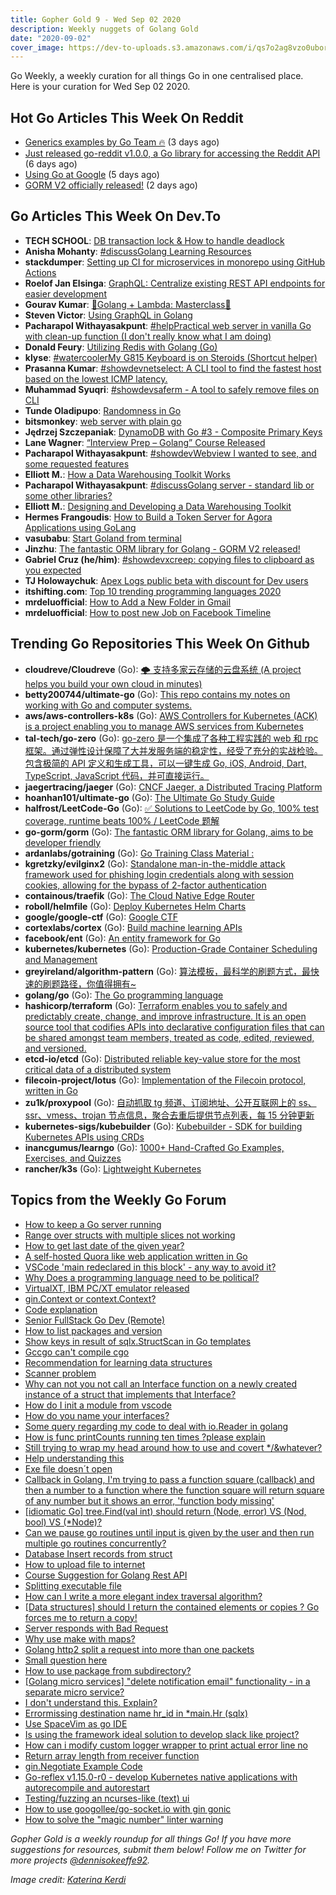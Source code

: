 ```yaml
---
title: Gopher Gold 9 - Wed Sep 02 2020
description: Weekly nuggets of Golang Gold
date: "2020-09-02"
cover_image: https://dev-to-uploads.s3.amazonaws.com/i/qs7o2ag8vzo0uborgc7v.png
---
```


Go Weekly, a weekly curation for all things Go in one centralised place. Here is your curation for Wed Sep 02 2020.

## Hot Go Articles This Week On Reddit

- [Generics examples by Go Team 🔥️](https://www.reddit.com/r/golang/comments/iiuhc1/generics_examples_by_go_team/) (3 days ago)
- [Just released go-reddit v1.0.0, a Go library for accessing the Reddit API](https://www.reddit.com/r/golang/comments/igwj4l/just_released_goreddit_v100_a_go_library_for/) (6 days ago)
- [Using Go at Google](https://www.reddit.com/r/golang/comments/ihppee/using_go_at_google/) (5 days ago)
- [GORM V2 officially released!](https://www.reddit.com/r/golang/comments/ijlhiw/gorm_v2_officially_released/) (2 days ago)

## Go Articles This Week On Dev.To

- **TECH SCHOOL**: [DB transaction lock & How to handle deadlock](https://dev.to/techschoolguru/db-transaction-lock-how-to-handle-deadlock-22o8)
- **Anisha Mohanty**: [#discussGolang Learning Resources](https://dev.to/anisha/golang-learning-resources-4b1l)
- **stackdumper**: [Setting up CI for microservices in monorepo using GitHub Actions](https://dev.to/stackdumper/setting-up-ci-for-microservices-in-monorepo-using-github-actions-5do2)
- **Roelof Jan Elsinga**: [GraphQL: Centralize existing REST API endpoints for easier development](https://dev.to/roelofjanelsinga/graphql-centralize-existing-rest-api-endpoints-for-easier-development-1k9k)
- **Gourav Kumar**: [🎉Golang + Lambda: Masterclass🎉](https://dev.to/gkumarau/golang-lambda-masterclass-29bk)
- **Steven Victor**: [Using GraphQL in Golang](https://dev.to/stevensunflash/using-graphql-in-golang-3gg0)
- **Pacharapol Withayasakpunt**: [#helpPractical web server in vanilla Go with clean-up function (I don't really know what I am doing)](https://dev.to/patarapolw/practical-web-server-in-vanilla-go-with-clean-up-function-i-don-t-really-know-what-i-am-doing-1nh5)
- **Donald Feury**: [Utilizing Redis with Golang (Go)](https://dev.to/dak425/utilizing-redis-with-golang-go-5a1h)
- **klyse**: [#watercoolerMy G815 Keyboard is on Steroids (Shortcut helper)](https://dev.to/klyse/my-g815-keyboard-is-on-steroids-31fl)
- **Prasanna Kumar**: [#showdevnetselect: A CLI tool to find the fastest host based on the lowest ICMP latency.](https://dev.to/pgollangi/netselect-a-cli-tool-to-find-the-fastest-host-based-on-the-lowest-icmp-latency-gep)
- **Muhammad Syuqri**: [#showdevsaferm - A tool to safely remove files on CLI](https://dev.to/dansyuqri/saferm-a-tool-to-safely-remove-files-on-cli-2nhl)
- **Tunde Oladipupo**: [Randomness in Go](https://dev.to/simplytunde/randomness-in-go-1ang)
- **bitsmonkey**: [web server with plain go](https://dev.to/bitsmonkey/web-server-with-plain-go-2cb7)
- **Jędrzej Szczepaniak**: [DynamoDB with Go #3 - Composite Primary Keys](https://dev.to/jbszczepaniak/dynamodb-with-go-3-composite-primary-keys-egc)
- **Lane Wagner**: [“Interview Prep – Golang” Course Released](https://dev.to/wagslane/interview-prep-golang-course-released-bi0)
- **Pacharapol Withayasakpunt**: [#showdevWebview I wanted to see, and some requested features](https://dev.to/patarapolw/webview-i-wanted-to-see-and-some-requested-features-2lai)
- **Elliott M.**: [How a Data Warehousing Toolkit Works](https://dev.to/llttm/how-a-data-warehousing-toolkit-works-4343)
- **Pacharapol Withayasakpunt**: [#discussGolang server - standard lib or some other libraries?](https://dev.to/patarapolw/golang-server-standard-lib-or-some-other-libraries-5260)
- **Elliott M.**: [Designing and Developing a Data Warehousing Toolkit](https://dev.to/llttm/designing-and-developing-a-data-warehousing-toolkit-1gg0)
- **Hermes Frangoudis**: [How to Build a Token Server for Agora Applications using GoLang](https://dev.to/hermes_f/how-to-build-a-token-server-for-agora-applications-using-golang-4db)
- **vasubabu**: [Start Goland from terminal](https://dev.to/jinagamvasubabu/start-goland-from-terminal-30p9)
- **Jinzhu**: [The fantastic ORM library for Golang - GORM V2 released!](https://dev.to/jinzhu/the-fantastic-orm-library-for-golang-gorm-v2-released-59le)
- **Gabriel Cruz (he/him)**: [#showdevxcreep: copying files to clipboard as you expected](https://dev.to/gmelodie/xcreep-copying-files-to-clipboard-as-you-expected-4i7a)
- **TJ Holowaychuk**: [Apex Logs public beta with discount for Dev users](https://dev.to/tjholowaychuk/apex-logs-public-beta-with-discount-for-dev-users-4o2j)
- **itshifting.com**: [Top 10 trending programming languages 2020](https://dev.to/itshifting/top-10-trending-programming-languages-2020-2db5)
- **mrdeluofficial**: [How to Add a New Folder in Gmail](https://dev.to/mrdeluofficial/how-to-add-a-new-folder-in-gmail-3f7m)
- **mrdeluofficial**: [How to post new Job on Facebook Timeline](https://dev.to/mrdeluofficial/how-to-post-new-job-on-facebook-timeline-hc1)

## Trending Go Repositories This Week On Github

- **cloudreve/Cloudreve** (Go): [🌩 支持多家云存储的云盘系统 (A project helps you build your own cloud in minutes)](https://github.com/cloudreve/Cloudreve)
- **betty200744/ultimate-go** (Go): [This repo contains my notes on working with Go and computer systems.](https://github.com/betty200744/ultimate-go)
- **aws/aws-controllers-k8s** (Go): [AWS Controllers for Kubernetes (ACK) is a project enabling you to manage AWS services from Kubernetes](https://github.com/aws/aws-controllers-k8s)
- **tal-tech/go-zero** (Go): [go-zero 是一个集成了各种工程实践的 web 和 rpc 框架。通过弹性设计保障了大并发服务端的稳定性，经受了充分的实战检验。包含极简的 API 定义和生成工具，可以一键生成 Go, iOS, Android, Dart, TypeScript, JavaScript 代码，并可直接运行。](https://github.com/tal-tech/go-zero)
- **jaegertracing/jaeger** (Go): [CNCF Jaeger, a Distributed Tracing Platform](https://github.com/jaegertracing/jaeger)
- **hoanhan101/ultimate-go** (Go): [The Ultimate Go Study Guide](https://github.com/hoanhan101/ultimate-go)
- **halfrost/LeetCode-Go** (Go): [✅ Solutions to LeetCode by Go, 100% test coverage, runtime beats 100% / LeetCode 题解](https://github.com/halfrost/LeetCode-Go)
- **go-gorm/gorm** (Go): [The fantastic ORM library for Golang, aims to be developer friendly](https://github.com/go-gorm/gorm)
- **ardanlabs/gotraining** (Go): [Go Training Class Material :](https://github.com/ardanlabs/gotraining)
- **kgretzky/evilginx2** (Go): [Standalone man-in-the-middle attack framework used for phishing login credentials along with session cookies, allowing for the bypass of 2-factor authentication](https://github.com/kgretzky/evilginx2)
- **containous/traefik** (Go): [The Cloud Native Edge Router](https://github.com/containous/traefik)
- **roboll/helmfile** (Go): [Deploy Kubernetes Helm Charts](https://github.com/roboll/helmfile)
- **google/google-ctf** (Go): [Google CTF](https://github.com/google/google-ctf)
- **cortexlabs/cortex** (Go): [Build machine learning APIs](https://github.com/cortexlabs/cortex)
- **facebook/ent** (Go): [An entity framework for Go](https://github.com/facebook/ent)
- **kubernetes/kubernetes** (Go): [Production-Grade Container Scheduling and Management](https://github.com/kubernetes/kubernetes)
- **greyireland/algorithm-pattern** (Go): [算法模板，最科学的刷题方式，最快速的刷题路径，你值得拥有~](https://github.com/greyireland/algorithm-pattern)
- **golang/go** (Go): [The Go programming language](https://github.com/golang/go)
- **hashicorp/terraform** (Go): [Terraform enables you to safely and predictably create, change, and improve infrastructure. It is an open source tool that codifies APIs into declarative configuration files that can be shared amongst team members, treated as code, edited, reviewed, and versioned.](https://github.com/hashicorp/terraform)
- **etcd-io/etcd** (Go): [Distributed reliable key-value store for the most critical data of a distributed system](https://github.com/etcd-io/etcd)
- **filecoin-project/lotus** (Go): [Implementation of the Filecoin protocol, written in Go](https://github.com/filecoin-project/lotus)
- **zu1k/proxypool** (Go): [自动抓取 tg 频道、订阅地址、公开互联网上的 ss、ssr、vmess、trojan 节点信息，聚合去重后提供节点列表，每 15 分钟更新](https://github.com/zu1k/proxypool)
- **kubernetes-sigs/kubebuilder** (Go): [Kubebuilder - SDK for building Kubernetes APIs using CRDs](https://github.com/kubernetes-sigs/kubebuilder)
- **inancgumus/learngo** (Go): [1000+ Hand-Crafted Go Examples, Exercises, and Quizzes](https://github.com/inancgumus/learngo)
- **rancher/k3s** (Go): [Lightweight Kubernetes](https://github.com/rancher/k3s)

## Topics from the Weekly Go Forum

- [How to keep a Go server running](https://forum.golangbridge.org/t/how-to-keep-a-go-server-running/20323)
- [Range over structs with multiple slices not working](https://forum.golangbridge.org/t/range-over-structs-with-multiple-slices-not-working/20403)
- [How to get last date of the given year?](https://forum.golangbridge.org/t/how-to-get-last-date-of-the-given-year/20352)
- [A self-hosted Quora like web application written in Go](https://forum.golangbridge.org/t/a-self-hosted-quora-like-web-application-written-in-go/20376)
- [VSCode 'main redeclared in this block' - any way to avoid it?](https://forum.golangbridge.org/t/vscode-main-redeclared-in-this-block-any-way-to-avoid-it/20303)
- [Why Does a programming language need to be political?](https://forum.golangbridge.org/t/why-does-a-programming-language-need-to-be-political/20339)
- [VirtualXT, IBM PC/XT emulator released](https://forum.golangbridge.org/t/virtualxt-ibm-pc-xt-emulator-released/20357)
- [gin.Context or context.Context?](https://forum.golangbridge.org/t/gin-context-or-context-context/20399)
- [Code explanation](https://forum.golangbridge.org/t/code-explanation/20334)
- [Senior FullStack Go Dev (Remote)](https://forum.golangbridge.org/t/senior-fullstack-go-dev-remote/20331)
- [How to list packages and version](https://forum.golangbridge.org/t/how-to-list-packages-and-version/20316)
- [Show keys in result of sqlx.StructScan in Go templates](https://forum.golangbridge.org/t/show-keys-in-result-of-sqlx-structscan-in-go-templates/20360)
- [Gccgo can't compile cgo](https://forum.golangbridge.org/t/gccgo-cant-compile-cgo/20313)
- [Recommendation for learning data structures](https://forum.golangbridge.org/t/recommendation-for-learning-data-structures/20337)
- [Scanner problem](https://forum.golangbridge.org/t/scanner-problem/20322)
- [Why can not you not call an Interface function on a newly created instance of a struct that implements that Interface?](https://forum.golangbridge.org/t/why-can-not-you-not-call-an-interface-function-on-a-newly-created-instance-of-a-struct-that-implements-that-interface/20338)
- [How do I init a module from vscode](https://forum.golangbridge.org/t/how-do-i-init-a-module-from-vscode/20317)
- [How do you name your interfaces?](https://forum.golangbridge.org/t/how-do-you-name-your-interfaces/20330)
- [Some query regarding my code to deal with io.Reader in golang](https://forum.golangbridge.org/t/some-query-regarding-my-code-to-deal-with-io-reader-in-golang/20361)
- [How is func printCounts running ten times ?please explain](https://forum.golangbridge.org/t/how-is-func-printcounts-running-ten-times-please-explain/20398)
- [Still trying to wrap my head around how to use and covert \*/&whatever?](https://forum.golangbridge.org/t/still-trying-to-wrap-my-head-around-how-to-use-and-covert-whatever/20368)
- [Help understanding this](https://forum.golangbridge.org/t/help-understanding-this/20389)
- [Exe file doesn´t open](https://forum.golangbridge.org/t/exe-file-doesn-t-open/20367)
- [Callback in Golang, I'm trying to pass a function square (callback) and then a number to a function where the function square will return square of any number but it shows an error, 'function body missing'](https://forum.golangbridge.org/t/callback-in-golang-im-trying-to-pass-a-function-square-callback-and-then-a-number-to-a-function-where-the-function-square-will-return-square-of-any-number-but-it-shows-an-error-function-body-missing/20395)
- [[idiomatic Go] tree.Find(val int) should return (Node, error) VS (Nod, bool) VS (\*Node)?](https://forum.golangbridge.org/t/idiomatic-go-tree-find-val-int-should-return-node-error-vs-nod-bool-vs-node/20371)
- [Can we pause go routines until input is given by the user and then run multiple go routines concurrently?](https://forum.golangbridge.org/t/can-we-pause-go-routines-until-input-is-given-by-the-user-and-then-run-multiple-go-routines-concurrently/20390)
- [Database Insert records from struct](https://forum.golangbridge.org/t/database-insert-records-from-struct/20335)
- [How to upload file to internet](https://forum.golangbridge.org/t/how-to-upload-file-to-internet/20353)
- [Course Suggestion for Golang Rest API](https://forum.golangbridge.org/t/course-suggestion-for-golang-rest-api/20383)
- [Splitting executable file](https://forum.golangbridge.org/t/splitting-executable-file/20354)
- [How can I write a more elegant index traversal algorithm?](https://forum.golangbridge.org/t/how-can-i-write-a-more-elegant-index-traversal-algorithm/20397)
- [[Data structures] should I return the contained elements or copies ? Go forces me to return a copy!](https://forum.golangbridge.org/t/data-structures-should-i-return-the-contained-elements-or-copies-go-forces-me-to-return-a-copy/20379)
- [Server responds with Bad Request](https://forum.golangbridge.org/t/server-responds-with-bad-request/20411)
- [Why use make with maps?](https://forum.golangbridge.org/t/why-use-make-with-maps/20328)
- [Golang http2 split a request into more than one packets](https://forum.golangbridge.org/t/golang-http2-split-a-request-into-more-than-one-packets/20305)
- [Small question here](https://forum.golangbridge.org/t/small-question-here/20413)
- [How to use package from subdirectory?](https://forum.golangbridge.org/t/how-to-use-package-from-subdirectory/20374)
- [[Golang micro services] "delete notification email" functionality - in a separate micro service?](https://forum.golangbridge.org/t/golang-micro-services-delete-notification-email-functionality-in-a-separate-micro-service/20358)
- [I don't understand this. Explain?](https://forum.golangbridge.org/t/i-dont-understand-this-explain/20415)
- [Errormissing destination name hr_id in \*main.Hr (sqlx)](https://forum.golangbridge.org/t/errormissing-destination-name-hr-id-in-main-hr-sqlx/20307)
- [Use SpaceVim as go IDE](https://forum.golangbridge.org/t/use-spacevim-as-go-ide/20345)
- [Is using the framework ideal solution to develop slack like project?](https://forum.golangbridge.org/t/is-using-the-framework-ideal-solution-to-develop-slack-like-project/20311)
- [How can i modify custom logger wrapper to print actual error line no](https://forum.golangbridge.org/t/how-can-i-modify-custom-logger-wrapper-to-print-actual-error-line-no/20363)
- [Return array length from receiver function](https://forum.golangbridge.org/t/return-array-length-from-receiver-function/20418)
- [gin.Negotiate Example Code](https://forum.golangbridge.org/t/gin-negotiate-example-code/20347)
- [Go-reflex v1.15.0-r0 - develop Kubernetes native applications with autorecompile and autorestart](https://forum.golangbridge.org/t/go-reflex-v1-15-0-r0-develop-kubernetes-native-applications-with-autorecompile-and-autorestart/20349)
- [Testing/fuzzing an ncurses-like (text) ui](https://forum.golangbridge.org/t/testing-fuzzing-an-ncurses-like-text-ui/20401)
- [How to use googollee/go-socket.io with gin gonic](https://forum.golangbridge.org/t/how-to-use-googollee-go-socket-io-with-gin-gonic/20417)
- [How to solve the "magic number" linter warning](https://forum.golangbridge.org/t/how-to-solve-the-magic-number-linter-warning/20421)

_Gopher Gold is a weekly roundup for all things Go! If you have more suggestions for resources, submit them below! Follow me on Twitter for more projects [@dennisokeeffe92](https://twitter.com/dennisokeeffe92)._

_Image credit: [Katerina Kerdi](https://unsplash.com/@katekerdi)_
